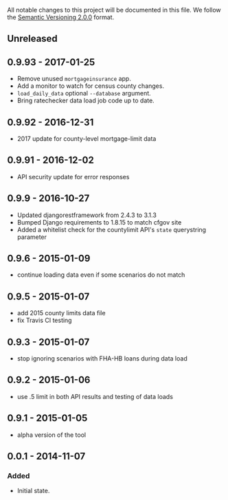 All notable changes to this project will be documented in this file.
We follow the [Semantic Versioning 2.0.0](http://semver.org/) format.

## Unreleased

## 0.9.93 - 2017-01-25
- Remove unused `mortgageinsurance` app.
- Add a monitor to watch for census county changes.
- `load_daily_data` optional `--database` argument.
- Bring ratechecker data load job code up to date.

## 0.9.92 - 2016-12-31
- 2017 update for county-level mortgage-limit data 

## 0.9.91 - 2016-12-02
- API security update for error responses

## 0.9.9 - 2016-10-27
- Updated djangorestframework from 2.4.3 to 3.1.3
- Bumped Django requirements to 1.8.15 to match cfgov site
- Added a whitelist check for the countylimit API's `state` querystring parameter

## 0.9.6 - 2015-01-09
- continue loading data even if some scenarios do not match

## 0.9.5 - 2015-01-07
- add 2015 county limits data file
- fix Travis CI testing

## 0.9.3 - 2015-01-07
- stop ignoring scenarios with FHA-HB loans during data load

## 0.9.2 - 2015-01-06
- use .5 limit in both API results and testing of data loads

## 0.9.1 - 2015-01-05
- alpha version of the tool


## 0.0.1 - 2014-11-07

### Added
- Initial state.

